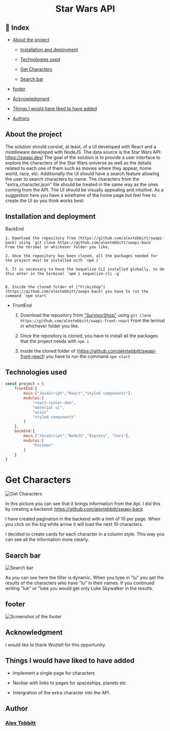 #  <center>Star Wars API </center> 

 ## :bookmark: Index 

 - [About the project](#)

    - [Installation and deployment](#)

    - [Technologies used](#)

    - [Get Characters](#)

    - [Search bar](#)

- [footer](#)

- [Acknowledgment](#)

- [Things I would have liked to have added](#)

- [Authors](#)

## About the project

The solution should consist, at least, of a UI developed with React and a middleware
developed with NodeJS. The data source is the Star Wars API: https://swapi.dev/
The goal of the solution is to provide a user interface to explore the characters of the
Star Wars universe as well as the details related to each one of them such as movies
where they appear, home world, race, etc.
Additionally the UI should have a search feature allowing the user to search characters
by name.
The characters from the "extra_character.json" file should be treated in the same way as
the ones coming from the API.
The UI should be visually appealing and intuitive. As a suggestion here you have a
wireframe of the home page but feel free to create the UI as you think works best:

## Installation and deployment

BackEnd

    1. Download the repository from (https://github.com/alextebbitt/swapi-back) using `git clone https://github.com/alextebbitt/swapi-back`  From the terimal in whichever folder you like.  

    2. Once the repository has been cloned, all the packages needed for the project must be installed with `npm i` 

    3. It is necessary to have the Sequelize CLI installed globally, to do this enter in the terminal `npm i sequelize-cli -g`


    6. Inside the cloned folder of ["Frikishop"](https://github.com/alextebbitt/swapi-back) you have to run the command `npm start`

- FrontEnd

    1. Download the repository from ["SurvivorShop"](https://github.com/alextebbitt/swapi-front-react) using `git clone https://github.com/alextebbitt/swapi-front-react` From the terimal in whichever folder you like.

    2. Once the repository is cloned, you have to install all the packages that the project needs with `npm i`

    3. Inside the cloned folder of (https://github.com/alextebbitt/swapi-front-react) you have to run the command `npm start`

## Technologies used

```JavaScript
const project = {
    frontEnd:{
        main:["JavaScript","React","styled components"],
        modules:[
            "react-router-dom",
            "material ui",
            "axios"
            "styled components"
        ]
    },
    backEnd:{
        main:["JavaScript","NodeJS","Express", "Cors"],
        modules:[
            "Postman"
        ]
    }
} 
```


# Get Characters

![Get Characters](./assetsReadme/Screenshot%202022-09-30%20030213.png)

 In this picture you can see that it brings information from the Api. I did this by creating a backend: https://github.com/alextebbitt/swapi-back

 I have created pagination in the backend with a limit of 10 per page. When you click on the big white arrow it will load the next 10 characters. 

 I decided to create cards for each character in a column style. This way you can see all the information more clearly. 

## Search bar

![Search bar](./assetsReadme/Screenshot%202022-09-30%20030311.png)

As you can see here the filter is dynamic. When you type in "lu" you get the results of the characters who have "lu" in their names. If you continued writing "luk" or "luke you would get only Luke Skywalker in the results. 




## footer 

![Screenshot of the footer](./assetsReadme/Screenshot%202022-09-30%20030351.png)


## Acknowledgment

I would like to thank Woztell for this opportunity.

## Things I would have liked to have added

- Implement a single page for characters

- Navbar with links to pages for spaceships, planets etc

- Intergration of the extra character into the API.


## Author

### [Alex Tebbitt](https://github.com/alextebbitt)